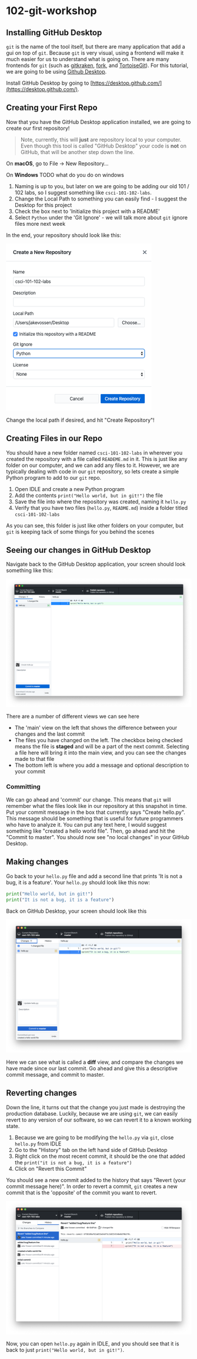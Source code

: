 # 102-git-workshop

## Installing GitHub Desktop

`git` is the name of the tool itself, but there are many application  that add a gui on top of `git`.
Because `git` is very visual, using a frontend will make it much easier for us to understand what is going on.
There are many frontends for `git` (such as [gitkraken](https://www.gitkraken.com/), [fork](https://git-fork.com/), and [TortoiseGit](https://tortoisegit.org/)).
For this tutorial, we are going to be using [Github Desktop](https://desktop.github.com/).

Install GitHub Desktop by going to [https://desktop.github.com/](https://desktop.github.com/).

## Creating your First Repo

Now that you have the GitHub Desktop application installed, we are going to create our first repository!

> Note, currently, this will **just** are repository local to your computer.
> Even though this tool is called "GitHub Desktop" your code is **not** on GitHub, that will be another step down the line.

On **macOS**, go to File -> New Repository...

On **Windows** TODO what do you do on windows

1. Naming is up to you, but later on we are going to be adding our old 101 / 102 labs, so I suggest something like `csci-101-102-labs`.
1. Change the Local Path to something you can easily find - I suggest the Desktop for this project
1. Check the box next to 'Initialize this project with a README'
1. Select `Python` under the 'Git Ignore' - we will talk more about `git` ignore files more next week

In the end, your repository should look like this:

![Project](new-repo.png)

Change the local path if desired, and hit "Create Repository"!

## Creating Files in our Repo

You should have a new folder named `csci-101-102-labs` in wherever you created the repository with a file called `READEME.md` in it.
This is just like any folder on our computer, and we can add any files to it.
However, we are typically dealing with code in our `git` repository, so lets create a simple Python program to add to our `git` repo.

1. Open IDLE and create a new Python program
1. Add the contents `print("Hello world, but in git!")` the file
1. Save the file into where the repository was created, naming it `hello.py`
1. Verify that you have two files (`hello.py`, `README.md`) inside a folder titled `csci-101-102-labs`

As you can see, this folder is just like other folders on your computer, but `git` is keeping tack of some things for you behind the scenes

## Seeing our changes in GitHub Desktop

Navigate back to the GitHub Desktop application, your screen should look something like this:

![hello](hello-change.png)

There are a number of different views we can see here

* The 'main' view on the left that shows the difference between your changes and the last commit
* The files you have changed on the left. The checkbox being checked means the file is **staged** and will be a part of the next commit. Selecting a file here will bring it into the main view, and you can see the changes made to that file
* The bottom left is where you add a message and optional description to your commit

### Committing

We can go ahead and 'commit' our change. This means that `git` will remember what the files look like in our repository at this snapshot in time.
Put your commit message in the box that currently says "Create hello.py".
This message should be something that is useful for future programmers who have to analyze it.
You can put any text here, I would suggest something like "created a hello world file".
Then, go ahead and hit the "Commit to master".
You should now see "no local changes" in your GitHub Desktop.

## Making changes

Go back to your `hello.py` file and add a second line that prints 'It is not a bug, it is a feature'.
Your `hello.py` should look like this now:

```python
print("Hello world, but in git!")
print("It is not a bug, it is a feature")
```

Back on GitHub Desktop, your screen should look like this

![Change](1st-change.png)

Here we can see what is called a **diff** view, and compare the changes we have made since our last commit.
Go ahead and give this a descriptive commit message, and commit to master.

## Reverting changes

Down the line, it turns out that the change you just made is destroying the production database.
Luckily, because we are using `git`, we can easily revert to any version of our software, so we can revert it to a known working state.

1. Because we are going to be modifying the `hello.py` via `git`, close `hello.py` from IDLE
1. Go to the "History" tab on the left hand side of GitHub Desktop
1. Right click on the most recent commit, it should be the one that added the `print("it is not a bug, it is a feature")`
1. Click on "Revert this Commit"

You should see a new commit added to the history that says "Revert (your commit message here)". In order to revert a commit, `git` creates a new commit that is the 'opposite' of the commit you want to revert.

![revert](revert.png)

Now, you can open `hello.py` again in IDLE, and you should see that it is back to just `print("Hello world, but in git!")`.
